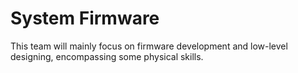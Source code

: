 # System Firmware

This team will mainly focus on firmware development and low-level designing, encompassing some physical skills.
